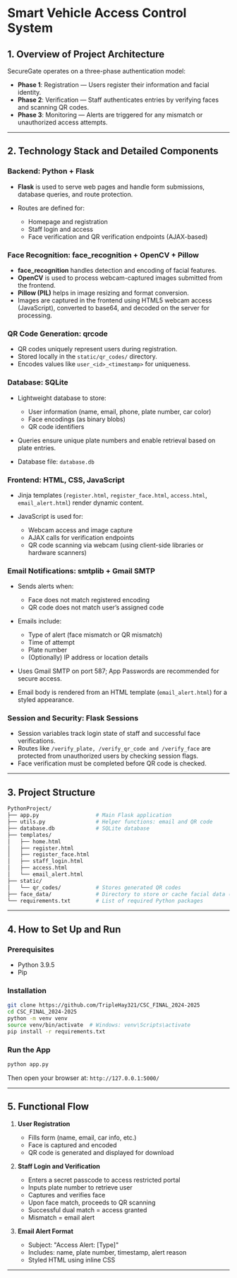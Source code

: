 # Smart Vehicle Access Control System



## 1. Overview of Project Architecture

SecureGate operates on a three-phase authentication model:

* **Phase 1**: Registration — Users register their information and facial identity.
* **Phase 2**: Verification — Staff authenticates entries by verifying faces and scanning QR codes.
* **Phase 3**: Monitoring — Alerts are triggered for any mismatch or unauthorized access attempts.

---

## 2. Technology Stack and Detailed Components

### Backend: **Python + Flask**

* **Flask** is used to serve web pages and handle form submissions, database queries, and route protection.
* Routes are defined for:

  * Homepage and registration
  * Staff login and access
  * Face verification and QR verification endpoints (AJAX-based)

### Face Recognition: **face\_recognition + OpenCV + Pillow**

* **face\_recognition** handles detection and encoding of facial features.
* **OpenCV** is used to process webcam-captured images submitted from the frontend.
* **Pillow (PIL)** helps in image resizing and format conversion.
* Images are captured in the frontend using HTML5 webcam access (JavaScript), converted to base64, and decoded on the server for processing.

### QR Code Generation: **qrcode**

* QR codes uniquely represent users during registration.
* Stored locally in the `static/qr_codes/` directory.
* Encodes values like `user_<id>_<timestamp>` for uniqueness.

### Database: **SQLite**

* Lightweight database to store:

  * User information (name, email, phone, plate number, car color)
  * Face encodings (as binary blobs)
  * QR code identifiers
* Queries ensure unique plate numbers and enable retrieval based on plate entries.
* Database file: `database.db`

### Frontend: **HTML, CSS, JavaScript**

* Jinja templates (`register.html`, `register_face.html`, `access.html`, `email_alert.html`) render dynamic content.
* JavaScript is used for:

  * Webcam access and image capture
  * AJAX calls for verification endpoints
  * QR code scanning via webcam (using client-side libraries or hardware scanners)

### Email Notifications: **smtplib + Gmail SMTP**

* Sends alerts when:

  * Face does not match registered encoding
  * QR code does not match user’s assigned code
* Emails include:

  * Type of alert (face mismatch or QR mismatch)
  * Time of attempt
  * Plate number
  * (Optionally) IP address or location details
* Uses Gmail SMTP on port 587; App Passwords are recommended for secure access.
* Email body is rendered from an HTML template (`email_alert.html`) for a styled appearance.

### Session and Security: **Flask Sessions**

* Session variables track login state of staff and successful face verifications.
* Routes like `/verify_plate, /verify_qr_code and /verify_face` are protected from unauthorized users by checking session flags.
* Face verification must be completed before QR code is checked.

---

## 3. Project Structure

```bash
PythonProject/
├── app.py                  # Main Flask application
├── utils.py                # Helper functions: email and QR code
├── database.db             # SQLite database
├── templates/
│   ├── home.html
│   ├── register.html
│   ├── register_face.html
│   ├── staff_login.html
│   ├── access.html
│   └── email_alert.html
├── static/
│   └── qr_codes/           # Stores generated QR codes
├── face_data/              # Directory to store or cache facial data (if needed)
└── requirements.txt        # List of required Python packages
```

---

## 4. How to Set Up and Run

### Prerequisites

* Python 3.9.5
* Pip

### Installation

```bash
git clone https://github.com/TripleHay321/CSC_FINAL_2024-2025
cd CSC_FINAL_2024-2025
python -m venv venv
source venv/bin/activate  # Windows: venv\Scripts\activate
pip install -r requirements.txt
```


### Run the App

```bash
python app.py
```

Then open your browser at: `http://127.0.0.1:5000/`

---

## 5. Functional Flow

1. **User Registration**

   * Fills form (name, email, car info, etc.)
   * Face is captured and encoded
   * QR code is generated and displayed for download

2. **Staff Login and Verification**

   * Enters a secret passcode to access restricted portal
   * Inputs plate number to retrieve user
   * Captures and verifies face
   * Upon face match, proceeds to QR scanning
   * Successful dual match = access granted
   * Mismatch = email alert

3. **Email Alert Format**

   * Subject: "Access Alert: \[Type]"
   * Includes: name, plate number, timestamp, alert reason
   * Styled HTML using inline CSS

---

